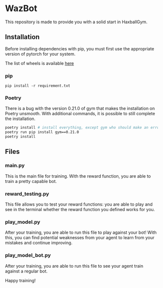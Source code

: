 # WazBot

This repository is made to provide you with a solid start in HaxballGym.

## Installation

Before installing dependencies with pip, you must first use the appropriate version of pytorch for your system.

The list of wheels is available [here](https://download.pytorch.org/whl/torch/)

### pip

`pip install -r requirement.txt`

### Poetry

There is a bug with the version 0.21.0 of gym that makes the installation on Poetry unsmooth. With additional commands, it is possible to still complete the installation.

```bash
poetry install # install everything, except gym who should make an error
poetry run pip install gym==0.21.0
poetry install
```

## Files

### main.py

This is the main file for training. With the reward function, you are able to train a pretty capable bot.

### reward_testing.py

This file allows you to test your reward functions: you are able to play and see in the terminal whether the reward function you defined works for you.

### play_model.py

After your training, you are able to run this file to play against your bot! With this, you can find potential weaknesses from your agent to learn from your mistakes and continue improving.

### play_model_bot.py

After your training, you are able to run this file to see your agent train against a regular bot.

Happy training!
